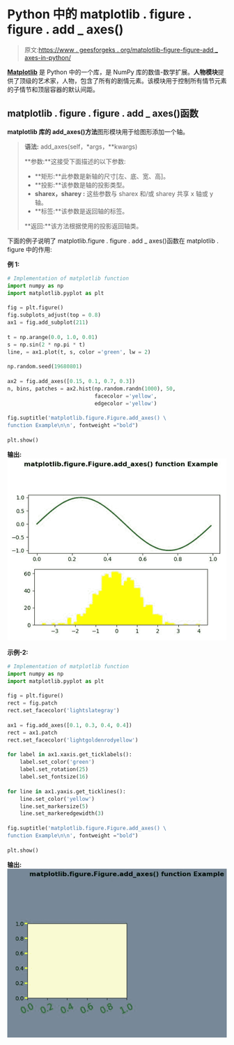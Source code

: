 # Python 中的 matplotlib . figure . figure . add _ axes()

> 原文:[https://www . geesforgeks . org/matplotlib-figure-figure-add _ axes-in-python/](https://www.geeksforgeeks.org/matplotlib-figure-figure-add_axes-in-python/)

**[Matplotlib](https://www.geeksforgeeks.org/python-introduction-matplotlib/)** 是 Python 中的一个库，是 NumPy 库的数值-数学扩展。**人物模块**提供了顶级的艺术家，人物，包含了所有的剧情元素。该模块用于控制所有情节元素的子情节和顶层容器的默认间距。

## matplotlib . figure . figure . add _ axes()函数

**matplotlib 库的 add_axes()方法**图形模块用于给图形添加一个轴。

> **语法:** add_axes(self，*args，**kwargs)
> 
> **参数:**这接受下面描述的以下参数:
> 
> *   **矩形:**此参数是新轴的尺寸[左、底、宽、高]。
> *   **投影:**该参数是轴的投影类型。
> *   **sharex，sharey :** 这些参数与 sharex 和/或 sharey 共享 x 轴或 y 轴。
> *   **标签:**该参数是返回轴的标签。
> 
> **返回:**该方法根据使用的投影返回轴类。

下面的例子说明了 matplotlib.figure . figure . add _ axes()函数在 matplotlib . figure 中的作用:

**例 1:**

```py
# Implementation of matplotlib function
import numpy as np
import matplotlib.pyplot as plt

fig = plt.figure()
fig.subplots_adjust(top = 0.8)
ax1 = fig.add_subplot(211)

t = np.arange(0.0, 1.0, 0.01)
s = np.sin(2 * np.pi * t)
line, = ax1.plot(t, s, color ='green', lw = 2)

np.random.seed(19680801)

ax2 = fig.add_axes([0.15, 0.1, 0.7, 0.3])
n, bins, patches = ax2.hist(np.random.randn(1000), 50,
                            facecolor ='yellow',
                            edgecolor ='yellow')

fig.suptitle('matplotlib.figure.Figure.add_axes() \
function Example\n\n', fontweight ="bold")

plt.show()
```

**输出:**
![](img/53e20c896587f65f953b9db3d74d2e27.png)

**示例-2:**

```py
# Implementation of matplotlib function
import numpy as np
import matplotlib.pyplot as plt

fig = plt.figure()
rect = fig.patch
rect.set_facecolor('lightslategray')

ax1 = fig.add_axes([0.1, 0.3, 0.4, 0.4])
rect = ax1.patch
rect.set_facecolor('lightgoldenrodyellow')

for label in ax1.xaxis.get_ticklabels():
    label.set_color('green')
    label.set_rotation(25)
    label.set_fontsize(16)

for line in ax1.yaxis.get_ticklines():
    line.set_color('yellow')
    line.set_markersize(5)
    line.set_markeredgewidth(3)

fig.suptitle('matplotlib.figure.Figure.add_axes() \
function Example\n\n', fontweight ="bold")

plt.show()
```

**输出:**
![](img/07d418fd2b76487f9c7d1c3351899436.png)